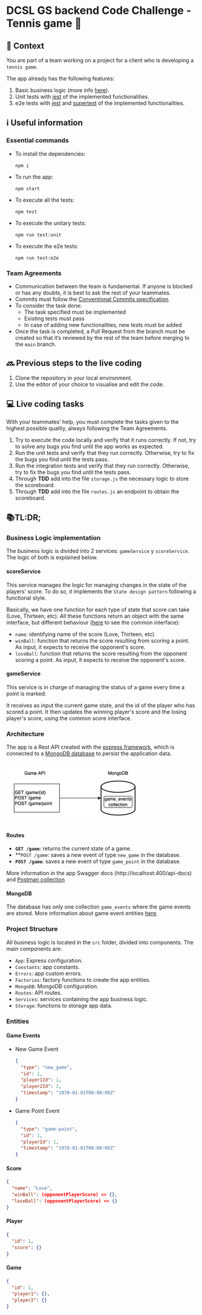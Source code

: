 # DCSL GS backend Code Challenge - Tennis game 🎾

## 💭 Context

You are part of a team working on a project for a client who is developing a `tennis game`.

The app already has the following features:

1. Basic business logic (more info [here](#business-logic-implementation)).
2. Unit tests with [jest](https://jestjs.io/) of the implemented functionalities.
3. e2e tests with [jest](https://jestjs.io/) and [supertest](https://www.npmjs.com/package/supertest) of the implemented functionalities.

## ℹ️ Useful information

### Essential commands

- To install the dependencies:

   ```
   npm i
   ```

- To run the app:

   ```
   npm start
   ```

- To execute all the tests:

   ```
   npm test
   ```

- To execute the unitary tests:

   ```
   npm run test:unit
   ```

- To execute the e2e tests:

   ```
   npm run test:e2e
   ```

### Team Agreements
 
- Communication between the team is fundamental. If anyone is blocked or has any doubts, it is best to ask the rest of your teammates.
- Commits must follow the [Conventional Commits specification](https://www.conventionalcommits.org/en/v1.0.0/).
- To consider the task done:
   - The task specified must be implemented
   - Existing tests must pass
   - In case of adding new functionalities, new tests must be added
- Once the task is completed, a Pull Request from the branch must be created so that it’s reviewed by the rest of the team before merging to the `main` branch.

## 🔜 Previous steps to the live coding

1. Clone the repository in your local environment.
2. Use the editor of your choice to visualise and edit the code.

## 💻 Live coding tasks
 
With your teammates’ help, you must complete the tasks given to the highest possible quality, always following the Team Agreements.

1. Try to execute the code locally and verify that it runs correctly. If not, try to solve any bugs you find until the app works as expected.
2. Run the unit tests and verify that they run correctly. Otherwise, try to fix the bugs you find until the tests pass.
3. Run the integration tests and verify that they run correctly. Otherwise, try to fix the bugs you find until the tests pass.
4. Through __TDD__ add into the file `storage.js` the necessary logic to store the scoreboard.
5. Through __TDD__ add into the file `routes.js` an endpoint to obtain the scoreboard.

##  📚TL:DR;

### Business Logic implementation

The business logic is divided into 2 services:  `gameService` y `scoreService`. The logic of both is explained below.

#### scoreService

This service manages the logic for managing changes in the state of the players' score. To do so, it implements the `State design pattern` following a functional style.

Basically, we have one function for each type of state that score can take (Love, Thirteen, etc). All these functions return an object with the same interface, but different behaviour ([here](#score) to see the common interface):

- `name`: identifying name of the score (Love, Thirteen, etc)
- `winBall`: function that returns the score resulting from scoring a point. As input, it expects to receive the opponent's score.
- `loseBall`: function that returns the score resulting from the opponent scoring a point. As input, it expects to receive the opponent's score.

#### gameService

This service is in charge of managing the status of a game every time a point is marked.

It receives as input the current game state, and the id of the player who has scored a point. It then updates the winning player's score and the losing player's score, using the common score interface.

### Architecture

The app is a Rest API created with the [express framework](https://expressjs.com/), which is connected to a [MongoDB database](https://www.mongodb.com/) to persist the application data.

![alt API Architecture](./docs/live-coding.png)

#### Routes

- **`GET /game`**: returns the current state of a game.
- **`POST /game`: saves a new event of type `new_game` in the database.
- **`POST /game`**: saves a new event of type `game_point` in the database.

More information in the app Swagger docs (http://localhost:400/api-docs) and [Postman collection](./docs/postman/back-live-coding-challenge.postman_collection.json)

#### MongoDB

The database has only one collection `game_events` where the game events are stored. More information about game event entities [here](#game-events).

### Project Structure

All business logic is located in the `src` folder, divided into components. The main components are:

- `App`: Express configuration.
- `Constants`: app constants.
- `Errors`: app custom errors.
- `Factories`: factory functions to create the app entities.
- `MongoDB`: MongoDB configuration.
- `Routes`: API routes.
- `Services`: services containing the app business logic.
- `Storage`: functions to storage app data.

### Entities

#### Game Events

- New Game Event

  ```json
  {
    "type": "new_game",
    "id": 1,
    "player1Id": 1,
    "player2Id": 2,
    "timestamp": "1970-01-01T00:00:00Z"
  }
  ```

- Game Point Event

  ```json
  {
    "type": "game-point",
    "id": 1,
    "playerId": 1,
    "timestamp": "1970-01-01T00:00:00Z"
  }
  ```

#### Score

  ```json
  {
    "name": "Love",
    "winBall": (opponentPlayerScore) => {},
    "loseBall": (opponentPlayerScore) => {}
  }
  ```

#### Player

  ```json
  {
    "id": 1,
    "score": {}
  }
  ```

#### Game

  ```json
  {
    "id": 1,
    "player1": {},
    "player2": {}
  }
  ```
